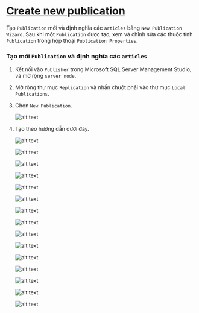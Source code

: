 # [Create new publication](#create-new-publication)

Tạo `Publication` mới và định nghĩa các `articles` bằng `New Publication Wizard`. Sau khi một `Publication` được tạo, xem và chỉnh sửa các thuộc tính `Publication` trong hộp thoại `Publication Properties`.

### Tạo mới `Publication` và định nghĩa các `articles`

1. Kết nối vào `Publisher` trong Microsoft SQL Server Management Studio, và mở rộng `server node`.

2. Mở rộng thư mục `Replication` và nhấn chuột phải vào thư mục `Local Publications`.

3. Chọn `New Publication`.

    ![alt text](./imgs/image-1.png)

4. Tạo theo hướng dẫn dưới đây.

    ![alt text](./imgs/image-2.png)

    ![alt text](./imgs/image-3.png)

    ![alt text](./imgs/image-4.png)

    ![alt text](./imgs/image-5.png)

    ![alt text](./imgs/image-6.png)

    ![alt text](./imgs/image-7-CS1.png)

    ![alt text](./imgs/image-8.png)

    ![alt text](./imgs/image-9-CS1.png)

    ![alt text](./imgs/image-10.png)

    ![alt text](./imgs/image-11.png)

    ![alt text](./imgs/image-12.png)

    ![alt text](./imgs/image-13.png)

    ![alt text](./imgs/image-14.png)

    ![alt text](./imgs/image-TTN-CS1.png)

    ![alt text](./imgs/image-15.png)